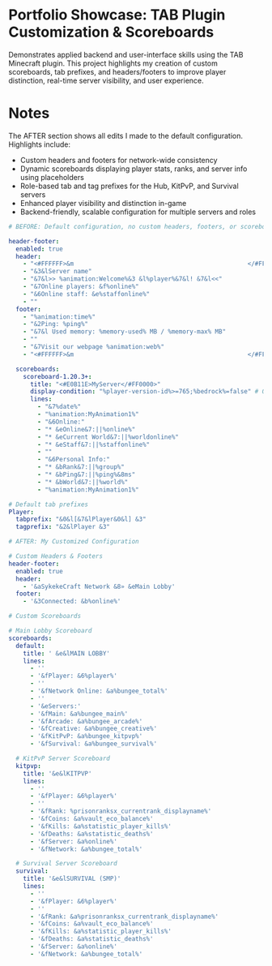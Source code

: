 # Portfolio Showcase: TAB Plugin Customization & Scoreboards

Demonstrates applied backend and user-interface skills using the TAB Minecraft plugin. This project highlights my creation of custom scoreboards, tab prefixes, and headers/footers to improve player distinction, real-time server visibility, and user experience.

# Notes

The AFTER section shows all edits I made to the default configuration. Highlights include:
- Custom headers and footers for network-wide consistency
- Dynamic scoreboards displaying player stats, ranks, and server info using placeholders
- Role-based tab and tag prefixes for the Hub, KitPvP, and Survival servers
- Enhanced player visibility and distinction in-game
- Backend-friendly, scalable configuration for multiple servers and roles

```yaml
# BEFORE: Default configuration, no custom headers, footers, or scoreboards

header-footer:
  enabled: true
  header:
    - "<#FFFFFF>&m                                                </#FFFF00>"
    - "&3&lServer name"
    - "&7&l>> %animation:Welcome%&3 &l%player%&7&l! &7&l<<"
    - "&7Online players: &f%online%"
    - "&6Online staff: &e%staffonline%"
    - ""
  footer:
    - "%animation:time%"
    - "&2Ping: %ping%"
    - "&7&l Used memory: %memory-used% MB / %memory-max% MB"
    - ""
    - "&7Visit our webpage %animation:web%"
    - "<#FFFFFF>&m                                                </#FFFF00>"

  scoreboards:
    scoreboard-1.20.3+:
      title: "<#E0B11E>MyServer</#FF0000>"
      display-condition: "%player-version-id%>=765;%bedrock%=false" # Only display it to players using 1.20.3+ AND NOT bedrock edition
      lines:
        - "&7%date%"
        - "%animation:MyAnimation1%"
        - "&6Online:"
        - "* &eOnline&7:||%online%"
        - "* &eCurrent World&7:||%worldonline%"
        - "* &eStaff&7:||%staffonline%"
        - ""
        - "&6Personal Info:"
        - "* &bRank&7:||%group%"
        - "* &bPing&7:||%ping%&8ms"
        - "* &bWorld&7:||%world%"
        - "%animation:MyAnimation1%"

# Default tab prefixes
Player:
  tabprefix: "&0&l[&7&lPlayer&0&l] &3"
  tagprefix: "&2&lPlayer &3"

# AFTER: My Customized Configuration

# Custom Headers & Footers
header-footer:
  enabled: true
  header:
    - '&aSykekeCraft Network &8» &eMain Lobby'
  footer:
    - '&3Connected: &b%online%'

# Custom Scoreboards

# Main Lobby Scoreboard
scoreboards:
  default:
    title: ' &e&lMAIN LOBBY'
    lines:
      - ''
      - '&fPlayer: &6%player%'
      - ''
      - '&fNetwork Online: &a%bungee_total%'
      - ''
      - '&eServers:'
      - '&fMain: &a%bungee_main%'
      - '&fArcade: &a%bungee_arcade%'
      - '&fCreative: &a%bungee_creative%'
      - '&fKitPvP: &a%bungee_kitpvp%'
      - '&fSurvival: &a%bungee_survival%'

  # KitPvP Server Scoreboard
  kitpvp:
    title: '&e&lKITPVP'
    lines:
      - ''
      - '&fPlayer: &6%player%'
      - ''
      - '&fRank: %prisonranksx_currentrank_displayname%'
      - '&fCoins: &a%vault_eco_balance%'
      - '&fKills: &a%statistic_player_kills%'
      - '&fDeaths: &a%statistic_deaths%'
      - '&fServer: &a%online%'
      - '&fNetwork: &a%bungee_total%'

  # Survival Server Scoreboard
  survival:
    title: '&e&lSURVIVAL (SMP)'
    lines:
      - ''
      - '&fPlayer: &6%player%'
      - ''
      - '&fRank: &a%prisonranksx_currentrank_displayname%'
      - '&fCoins: &a%vault_eco_balance%'
      - '&fKills: &a%statistic_player_kills%'
      - '&fDeaths: &a%statistic_deaths%'
      - '&fServer: &a%online%'
      - '&fNetwork: &a%bungee_total%'
